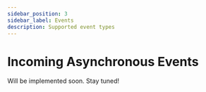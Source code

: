 ```yaml
---
sidebar_position: 3
sidebar_label: Events
description: Supported event types
---
```


# Incoming Asynchronous Events

Will be implemented soon. Stay tuned!

